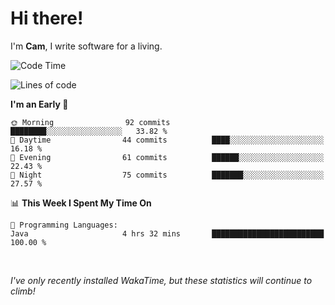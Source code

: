 # Hi there!
I'm **Cam**, I write software for a living.

<!--START_SECTION:waka-->
![Code Time](http://img.shields.io/badge/Code%20Time-172%20hrs%2023%20mins-blue)

![Lines of code](https://img.shields.io/badge/From%20Hello%20World%20I%27ve%20Written-51.7%20thousand%20lines%20of%20code-blue)

**I'm an Early 🐤** 

```text
🌞 Morning                92 commits          ████████░░░░░░░░░░░░░░░░░   33.82 % 
🌆 Daytime                44 commits          ████░░░░░░░░░░░░░░░░░░░░░   16.18 % 
🌃 Evening                61 commits          ██████░░░░░░░░░░░░░░░░░░░   22.43 % 
🌙 Night                  75 commits          ███████░░░░░░░░░░░░░░░░░░   27.57 % 
```


📊 **This Week I Spent My Time On** 

```text
💬 Programming Languages: 
Java                     4 hrs 32 mins       █████████████████████████   100.00 % 
```


<!--END_SECTION:waka-->

<br>

_I've only recently installed WakaTime, but these statistics will continue to climb!_
